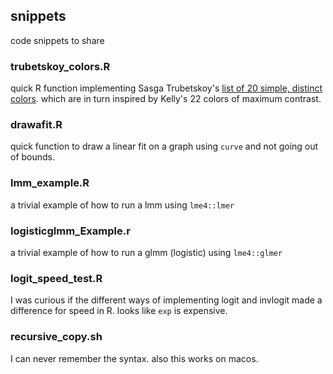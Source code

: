 ## snippets

code snippets to share

### trubetskoy\_colors.R
quick R function implementing Sasga Trubetskoy's [list of 20 simple, distinct colors](https://sashat.me/2017/01/11/list-of-20-simple-distinct-colors/). which are in turn inspired by Kelly's 22 colors of maximum contrast.

### drawafit.R
quick function to draw a linear fit on a graph using `curve` and not going out of bounds.

### lmm\_example.R
a trivial example of how to run a lmm using `lme4::lmer`

### logisticglmm\_Example.r
a trivial example of how to run a glmm (logistic) using `lme4::glmer`

### logit\_speed\_test.R
I was curious if the different ways of implementing logit and invlogit made a difference for speed in R. looks like `exp` is expensive.

### recursive\_copy.sh
I can never remember the syntax. also this works on macos.

